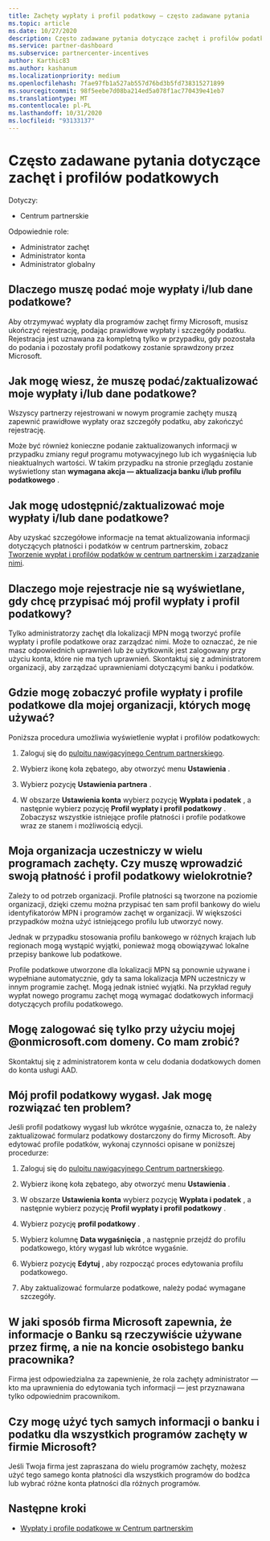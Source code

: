 ```yaml
---
title: Zachęty wypłaty i profil podatkowy — często zadawane pytania
ms.topic: article
ms.date: 10/27/2020
description: Często zadawane pytania dotyczące zachęt i profilów podatkowych. Pytania zawierają informacje o tym, dlaczego nie można zobaczyć wypłat i profilów podatkowych i co należy zrobić.
ms.service: partner-dashboard
ms.subservice: partnercenter-incentives
author: Karthic83
ms.author: kashanum
ms.localizationpriority: medium
ms.openlocfilehash: 7fae97fb1a527ab557d76bd3b5fd738315271899
ms.sourcegitcommit: 98f5eebe7d08ba214ed5a078f1ac770439e41eb7
ms.translationtype: MT
ms.contentlocale: pl-PL
ms.lasthandoff: 10/31/2020
ms.locfileid: "93133137"
---
```

# <a name="frequently-asked-questions-regarding-incentives-payout-and-tax-profiles"></a>Często zadawane pytania dotyczące zachęt i profilów podatkowych

Dotyczy:

- Centrum partnerskie

Odpowiednie role:

- Administrator zachęt
- Administrator konta
- Administrator globalny

## <a name="why-do-i-need-to-provide-my-payout-andor-tax-details"></a>Dlaczego muszę podać moje wypłaty i/lub dane podatkowe?

Aby otrzymywać wypłaty dla programów zachęt firmy Microsoft, musisz ukończyć rejestrację, podając prawidłowe wypłaty i szczegóły podatku. Rejestracja jest uznawana za kompletną tylko w przypadku, gdy pozostała do podania i pozostały profil podatkowy zostanie sprawdzony przez Microsoft.

## <a name="how-do-i-know-that-i-need-to-provideupdate-my-payout-andor-tax-details"></a>Jak mogę wiesz, że muszę podać/zaktualizować moje wypłaty i/lub dane podatkowe?

Wszyscy partnerzy rejestrowani w nowym programie zachęty muszą zapewnić prawidłowe wypłaty oraz szczegóły podatku, aby zakończyć rejestrację.

Może być również konieczne podanie zaktualizowanych informacji w przypadku zmiany reguł programu motywacyjnego lub ich wygaśnięcia lub nieaktualnych wartości. W takim przypadku na stronie przeglądu zostanie wyświetlony stan **wymagana akcja — aktualizacja banku i/lub profilu podatkowego** .

## <a name="how-do-i-provide-update-my-payout-and-or-tax-details"></a>Jak mogę udostępnić/zaktualizować moje wypłaty i/lub dane podatkowe?

Aby uzyskać szczegółowe informacje na temat aktualizowania informacji dotyczących płatności i podatków w centrum partnerskim, zobacz [Tworzenie wypłat i profilów podatków w centrum partnerskim i zarządzanie nimi](./incentives-create-and-manage-your-payout-and-tax-profiles.md).

## <a name="why-dont-i-see-my-enrollments-when-i-go-to-assign-my-payout-and-tax-profile"></a>Dlaczego moje rejestracje nie są wyświetlane, gdy chcę przypisać mój profil wypłaty i profil podatkowy?

Tylko administratorzy zachęt dla lokalizacji MPN mogą tworzyć profile wypłaty i profile podatkowe oraz zarządzać nimi. Może to oznaczać, że nie masz odpowiednich uprawnień lub że użytkownik jest zalogowany przy użyciu konta, które nie ma tych uprawnień. Skontaktuj się z administratorem organizacji, aby zarządzać uprawnieniami dotyczącymi banku i podatków.

## <a name="where-can-i-see-the-payout-and-tax-profiles-for-my-organization-that-i-can-use"></a>Gdzie mogę zobaczyć profile wypłaty i profile podatkowe dla mojej organizacji, których mogę używać?

Poniższa procedura umożliwia wyświetlenie wypłat i profilów podatkowych:

1. Zaloguj się do [pulpitu nawigacyjnego Centrum partnerskiego](https://partner.microsoft.com/dashboard).

2. Wybierz ikonę koła zębatego, aby otworzyć menu **Ustawienia** .

3. Wybierz pozycję **Ustawienia partnera** .

4. W obszarze **Ustawienia konta** wybierz pozycję **Wypłata i podatek** , a następnie wybierz pozycję **Profil wypłaty i profil podatkowy** . Zobaczysz wszystkie istniejące profile płatności i profile podatkowe wraz ze stanem i możliwością edycji.

## <a name="my-organization-is-participating-in-multiple-incentive-programs-do-i-need-to-provide-my-payment-and-tax-profile-multiple-times"></a>Moja organizacja uczestniczy w wielu programach zachęty. Czy muszę wprowadzić swoją płatność i profil podatkowy wielokrotnie?

Zależy to od potrzeb organizacji. Profile płatności są tworzone na poziomie organizacji, dzięki czemu można przypisać ten sam profil bankowy do wielu identyfikatorów MPN i programów zachęt w organizacji. W większości przypadków można użyć istniejącego profilu lub utworzyć nowy.

Jednak w przypadku stosowania profilu bankowego w różnych krajach lub regionach mogą wystąpić wyjątki, ponieważ mogą obowiązywać lokalne przepisy bankowe lub podatkowe.

Profile podatkowe utworzone dla lokalizacji MPN są ponownie używane i wypełniane automatycznie, gdy ta sama lokalizacja MPN uczestniczy w innym programie zachęt. Mogą jednak istnieć wyjątki. Na przykład reguły wypłat nowego programu zachęt mogą wymagać dodatkowych informacji dotyczących profilu podatkowego.  

## <a name="im-only-able-to-sign-in-with-my-onmicrosoftcom-domain-what-should-i-do"></a>Mogę zalogować się tylko przy użyciu mojej @onmicrosoft.com domeny. Co mam zrobić?

Skontaktuj się z administratorem konta w celu dodania dodatkowych domen do konta usługi AAD.

## <a name="my-tax-profile-has-expired-how-do-i-fix-this"></a>Mój profil podatkowy wygasł. Jak mogę rozwiązać ten problem?

Jeśli profil podatkowy wygasł lub wkrótce wygaśnie, oznacza to, że należy zaktualizować formularz podatkowy dostarczony do firmy Microsoft. Aby edytować profile podatków, wykonaj czynności opisane w poniższej procedurze:

1. Zaloguj się do [pulpitu nawigacyjnego Centrum partnerskiego](https://partner.microsoft.com/dashboard/).

2. Wybierz ikonę koła zębatego, aby otworzyć menu **Ustawienia** .

3. W obszarze **Ustawienia konta** wybierz pozycję **Wypłata i podatek** , a następnie wybierz pozycję **Profil wypłaty i profil podatkowy** .

4. Wybierz pozycję **profil podatkowy** .

5. Wybierz kolumnę **Data wygaśnięcia** , a następnie przejdź do profilu podatkowego, który wygasł lub wkrótce wygaśnie.

6. Wybierz pozycję **Edytuj** , aby rozpocząć proces edytowania profilu podatkowego.

7. Aby zaktualizować formularze podatkowe, należy podać wymagane szczegóły.

## <a name="how-does-microsoft-ensure-that-the-bank-information-is-indeed-that-of-the-company-and-not-a-personal-bank-account-for-an-employee"></a>W jaki sposób firma Microsoft zapewnia, że informacje o Banku są rzeczywiście używane przez firmę, a nie na koncie osobistego banku pracownika?

Firma jest odpowiedzialna za zapewnienie, że rola zachęty administrator — kto ma uprawnienia do edytowania tych informacji — jest przyznawana tylko odpowiednim pracownikom.

## <a name="can-i-use-the-same-bank-and-tax-details-for-all-incentive-programs-at-microsoft"></a>Czy mogę użyć tych samych informacji o banku i podatku dla wszystkich programów zachęty w firmie Microsoft?

Jeśli Twoja firma jest zapraszana do wielu programów zachęty, możesz użyć tego samego konta płatności dla wszystkich programów do bodźca lub wybrać różne konta płatności dla różnych programów.

## <a name="next-steps"></a>Następne kroki

- [Wypłaty i profile podatkowe w Centrum partnerskim](incentives-create-and-manage-your-payout-and-tax-profiles.md)